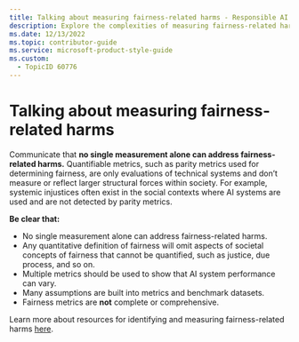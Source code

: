 ```yaml
---
title: Talking about measuring fairness-related harms - Responsible AI Style Guide
description: Explore the complexities of measuring fairness-related harms in AI systems. Understand why no single metric can fully address these issues and the importance of using multiple metrics to evaluate AI performance. Learn more about the limitations of quantifiable metrics and the societal factors they may overlook.
ms.date: 12/13/2022
ms.topic: contributor-guide
ms.service: microsoft-product-style-guide
ms.custom:
  - TopicID 60776
---
```



# Talking about measuring fairness-related harms

Communicate that **no single measurement alone can address fairness-related harms.** Quantifiable metrics, such as parity metrics used for determining fairness, are only evaluations of technical systems and don’t measure or reflect larger structural forces within society. For example, systemic injustices often exist in the social contexts where AI systems are used and are not detected by parity metrics.

**Be clear that:**

- No single measurement alone can address fairness-related harms. 
- Any quantitative definition of fairness will omit aspects of societal concepts of fairness that cannot be quantified, such as justice, due process, and so on. 
- Multiple metrics should be used to show that AI system performance can vary. 
- Many assumptions are built into metrics and benchmark datasets. 
- Fairness metrics are **not** complete or comprehensive.

Learn more about resources for identifying and measuring fairness-related harms [here](https://microsoft.sharepoint.com/teams/Aether/SitePages/Fairness-and-Inclusiveness.aspx).